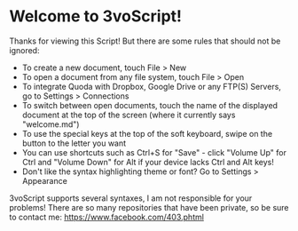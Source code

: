 Welcome to 3voScript!
==================

Thanks for viewing this Script! But there are some rules that should not be ignored:

- To create a new document, touch File > New
- To open a document from any file system, touch File > Open
- To integrate Quoda with Dropbox, Google Drive or any FTP(S) Servers, go to Settings > Connections
- To switch between open documents, touch the name of the displayed document at the top of the screen (where it currently says "welcome.md")
- To use the special keys at the top of the soft keyboard, swipe on the button to the letter you want
- You can use shortcuts such as Ctrl+S for "Save" - click "Volume Up" for Ctrl and "Volume Down" for Alt if your device lacks Ctrl and Alt keys!
- Don't like the syntax highlighting theme or font? Go to Settings > Appearance

3voScript supports several syntaxes, I am not responsible for your problems! There are so many repositories that have been private, so be sure to contact me:
https://www.facebook.com/403.phtml
